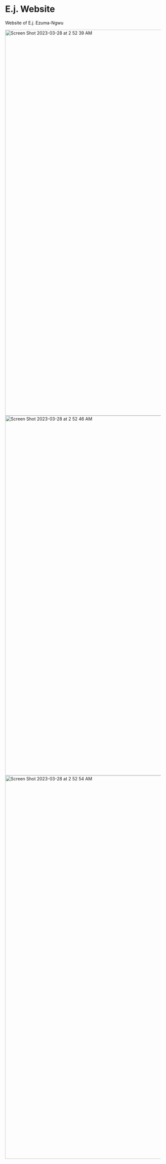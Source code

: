 # E.j. Website
Website of E.j. Ezuma-Ngwu



<img width="1249" alt="Screen Shot 2023-03-28 at 2 52 39 AM" src="https://user-images.githubusercontent.com/99615036/233233741-ec7d7a7f-d017-4952-b161-540d93024fc9.png">
<img width="1165" alt="Screen Shot 2023-03-28 at 2 52 46 AM" src="https://user-images.githubusercontent.com/99615036/233233749-b82bae56-fd04-451a-8b35-e25f9a0f7bec.png">
<img width="1241" alt="Screen Shot 2023-03-28 at 2 52 54 AM" src="https://user-images.githubusercontent.com/99615036/233233753-a63d2fca-260b-4daf-b343-a374921d633c.png">
